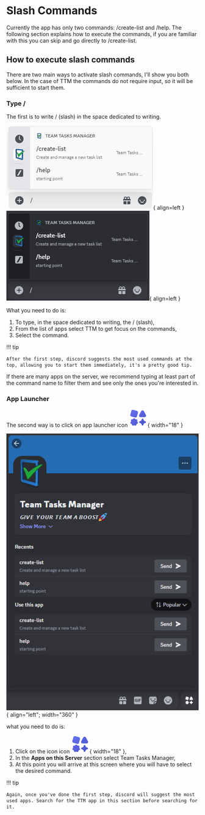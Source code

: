 # Slash Commands

Currently the app has only two commands: /create-list and /help. 
The following section explains how to execute the commands, if you are familiar with this you can skip and go directly to /create-list.

## How to execute slash commands

There are two main ways to activate slash commands, I'll show you both below.
In the case of TTM the commands do not require input, so it will be sufficient to start them.


### Type /

The first is to write / (slash) in the space dedicated to writing.

![name](../assets/how-to/lhtcmd1.png#only-light){ align=left }
![name](../assets/how-to/dhtcmd1.png#only-dark){ align=left }

What you need to do is:  

1.  To type, in the space dedicated to writing, the / (slash),  
1.  From the list of apps select TTM to get focus on the commands,  
1.  Select the command. 

!!! tip

    After the first step, discord suggests the most used commands at the top, allowing you to start them immediately, it's a pretty good tip.

If there are many apps on the server, we recommend typing at least part of the command name to filter them and see only the ones you're interested in.


### App Launcher

The second way is to click on app launcher icon ![name](../assets/how-to/appLauncher.png){ width="18" }

![name](../assets/how-to/dhtcmd2.png#only-dark){ align="left"; width="360" }

what you need to do is:

1. Click on the icon icon ![name](../assets/how-to/appLauncher.png){ width="18" },  
1. In the **Apps on this Server** section select Team Tasks Manager,  
1. At this point you will arrive at this screen where you will have to select the desired command.

!!! tip

    Again, once you've done the first step, discord will suggest the most used apps. Search for the TTM app in this section before searching for it.
